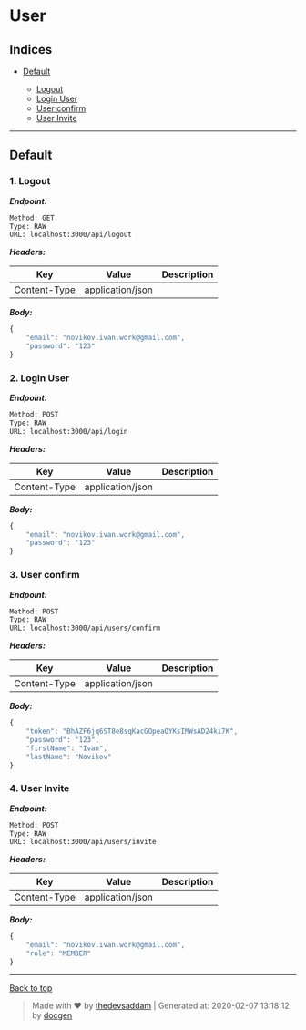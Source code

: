 

# User



## Indices

* [Default](#default)

  * [Logout](#1-logout)
  * [Login User](#2-login-user)
  * [User confirm](#3-user-confirm)
  * [User Invite](#4-user-invite)


--------


## Default



### 1. Logout



***Endpoint:***

```bash
Method: GET
Type: RAW
URL: localhost:3000/api/logout
```


***Headers:***

| Key | Value | Description |
| --- | ------|-------------|
| Content-Type | application/json |  |



***Body:***

```js        
{
    "email": "novikov.ivan.work@gmail.com",
    "password": "123"
}
```



### 2. Login User



***Endpoint:***

```bash
Method: POST
Type: RAW
URL: localhost:3000/api/login
```


***Headers:***

| Key | Value | Description |
| --- | ------|-------------|
| Content-Type | application/json |  |



***Body:***

```js        
{
    "email": "novikov.ivan.work@gmail.com",
    "password": "123"
}
```

### 3. User confirm



***Endpoint:***

```bash
Method: POST
Type: RAW
URL: localhost:3000/api/users/confirm
```


***Headers:***

| Key | Value | Description |
| --- | ------|-------------|
| Content-Type | application/json |  |



***Body:***

```js        
{
	"token": "BhAZF6jq6ST8e8sqKacGOpeaOYKsIMWsAD24ki7K",
	"password": "123",
	"firstName": "Ivan",
	"lastName": "Novikov"
}
```



### 4. User Invite



***Endpoint:***

```bash
Method: POST
Type: RAW
URL: localhost:3000/api/users/invite
```


***Headers:***

| Key | Value | Description |
| --- | ------|-------------|
| Content-Type | application/json |  |



***Body:***

```js        
{
	"email": "novikov.ivan.work@gmail.com",
	"role": "MEMBER"
}
```



---
[Back to top](#user)
> Made with &#9829; by [thedevsaddam](https://github.com/thedevsaddam) | Generated at: 2020-02-07 13:18:12 by [docgen](https://github.com/thedevsaddam/docgen)
